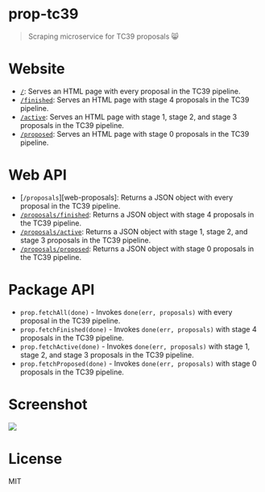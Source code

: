 # prop-tc39

> Scraping microservice for TC39 proposals 😸

# Website

- [`/`][web]: Serves an HTML page with every proposal in the TC39 pipeline.
- [`/finished`][web-finished]: Serves an HTML page with stage 4 proposals in the TC39 pipeline.
- [`/active`][web-active]: Serves an HTML page with stage 1, stage 2, and stage 3 proposals in the TC39 pipeline.
- [`/proposed`][web-proposed]: Serves an HTML page with stage 0 proposals in the TC39 pipeline.

# Web API

- [`/proposals`][web-proposals]: Returns a JSON object with every proposal in the TC39 pipeline.
- [`/proposals/finished`][web-proposals-finished]: Returns a JSON object with stage 4 proposals in the TC39 pipeline.
- [`/proposals/active`][web-proposals-active]: Returns a JSON object with stage 1, stage 2, and stage 3 proposals in the TC39 pipeline.
- [`/proposals/proposed`][web-proposals-proposed]: Returns a JSON object with stage 0 proposals in the TC39 pipeline.

# Package API

- `prop.fetchAll(done)` - Invokes `done(err, proposals)` with every proposal in the TC39 pipeline.
- `prop.fetchFinished(done)` - Invokes `done(err, proposals)` with stage 4 proposals in the TC39 pipeline.
- `prop.fetchActive(done)` - Invokes `done(err, proposals)` with stage 1, stage 2, and stage 3 proposals in the TC39 pipeline.
- `prop.fetchProposed(done)` - Invokes `done(err, proposals)` with stage 0 proposals in the TC39 pipeline.

# Screenshot

[![][screenshot]][web]

# License

MIT

[screenshot]: https://github.com/bevacqua/prop-tc39/blob/master/screenshot.png
[web]: https://prop-tc39.now.sh/
[web-finished]: https://prop-tc39.now.sh/finished
[web-active]: https://prop-tc39.now.sh/active
[web-proposed]: https://prop-tc39.now.sh/proposed
[web-proposals-finished]: https://prop-tc39.now.sh/proposals/finished
[web-proposals-active]: https://prop-tc39.now.sh/proposals/active
[web-proposals-proposed]: https://prop-tc39.now.sh/proposals/proposed
